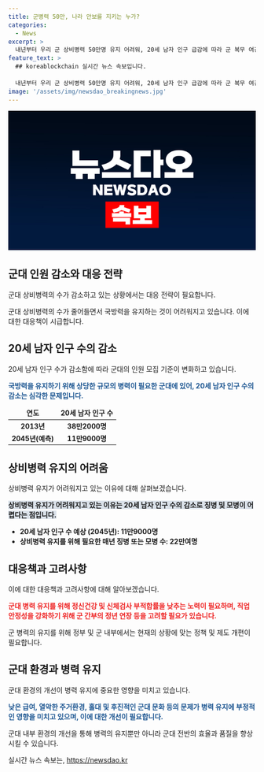 ```yaml
---
title: 군병력 50만, 나라 안보를 지키는 누가?
categories:
  - News
excerpt: >
  내년부터 우리 군 상비병력 50만명 유지 어려워, 20세 남자 인구 급감에 따라 군 복무 여건 악화. 예산정책처 보고서에 따르면, 20세 인구수 62.6%로 급감, 2045년에는 11만9000명에 그칠 것으로 전망. 상비병력 유지 위해 매년 22만여명 징병·모병 필요하나 신체 및 정신 건강 문제로 불가능성 대두. 군 간부 정년 연장, 초급간부 처우 개선 등 여건 개선 필요성 제기.
feature_text: >
  ## koreablockchain 실시간 뉴스 속보입니다.

  내년부터 우리 군 상비병력 50만명 유지 어려워, 20세 남자 인구 급감에 따라 군 복무 여건 악화. 예산정책처 보고서에 따르면, 20세 인구수 62.6%로 급감, 2045년에는 11만9000명에 그칠 것으로 전망. 상비병력 유지 위해 매년 22만여명 징병·모병 필요하나 신체 및 정신 건강 문제로 불가능성 대두. 군 간부 정년 연장, 초급간부 처우 개선 등 여건 개선 필요성 제기.
image: '/assets/img/newsdao_breakingnews.jpg'
---
```


<p><img src="/assets/img/newsdao_breakingnews.jpg" alt="koreablockchain 속보" /></p>

<h2 data-ke-size="size26">군대 인원 감소와 대응 전략</h2>

<p>군대 상비병력의 수가 감소하고 있는 상황에서는 대응 전략이 필요합니다.</p>

<p data-ke-size="size16">군대 상비병력의 수가 줄어들면서 국방력을 유지하는 것이 어려워지고 있습니다. 이에 대한 대응책이 시급합니다.</p>

<h2 data-ke-size="size24">20세 남자 인구 수의 감소</h2>

<p>20세 남자 인구 수가 감소함에 따라 군대의 인원 모집 기준이 변화하고 있습니다.</p>

<p><b><span style="color: #1a5490;">국방력을 유지하기 위해 상당한 규모의 병력이 필요한 군대에 있어, 20세 남자 인구 수의 감소는 심각한 문제입니다.</span></b></p>

<table>
<thead>
<tr>
<td style="text-align: center; height: 17px;"><b>연도</b></td>
<td style="text-align: center; height: 17px;"><b>20세 남자 인구 수</b></td>
</tr>
</thead>
<tbody>
<tr>
<td style="text-align: center; height: 17px;"><b>2013년</b></td>
<td style="text-align: center; height: 17px;"><b>38만2000명</b></td>
</tr>
<tr>
<td style="text-align: center; height: 17px;"><b>2045년(예측)</b></td>
<td style="text-align: center; height: 17px;"><b>11만9000명</b></td>
</tr>
</tbody>
</table>

<h2 data-ke-size="size24">상비병력 유지의 어려움</h2>

<p>상비병력 유지가 어려워지고 있는 이유에 대해 살펴보겠습니다.</p>

<p><b><span style="background-color: #21538527;">상비병력 유지가 어려워지고 있는 이유는 20세 남자 인구 수의 감소로 징병 및 모병이 어렵다는 점입니다.</span></b></p>

<ul>
<li><b>20세 남자 인구 수 예상 (2045년): 11만9000명</b></li>
<li><b>상비병력 유지를 위해 필요한 매년 징병 또는 모병 수: 22만여명</b></li>
</ul>

<h2 data-ke-size="size24">대응책과 고려사항</h2>

<p>이에 대한 대응책과 고려사항에 대해 알아보겠습니다.</p>

<p><b><span style="color: #ee2323;">군대 병력 유지를 위해 정신건강 및 신체검사 부적합률을 낮추는 노력이 필요하며, 직업 안정성을 강화하기 위해 군 간부의 정년 연장 등을 고려할 필요가 있습니다.</span></b></p>

<p>군 병력의 유지를 위해 정부 및 군 내부에서는 현재의 상황에 맞는 정책 및 제도 개편이 필요합니다.</p>

<h2 data-ke-size="size24">군대 환경과 병력 유지</h2>

<p>군대 환경의 개선이 병력 유지에 중요한 영향을 미치고 있습니다.</p>

<p><b><span style="color: #1a5490;">낮은 급여, 열악한 주거환경, 홀대 및 후진적인 군대 문화 등의 문제가 병력 유지에 부정적인 영향을 미치고 있으며, 이에 대한 개선이 필요합니다.</span></b></p>

<p>군대 내부 환경의 개선을 통해 병력의 유지뿐만 아니라 군대 전반의 효율과 품질을 향상시킬 수 있습니다.</p>
실시간 뉴스 속보는, <a href="https://newsdao.kr" rel="dofollow">https://newsdao.kr</a>


